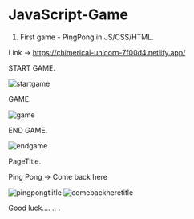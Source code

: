 ﻿# JavaScript-Game

1. First game - PingPong in JS/CSS/HTML.

Link -> https://chimerical-unicorn-7f00d4.netlify.app/

START GAME.

![startgame](https://user-images.githubusercontent.com/31259850/215265936-878fd6fa-c1ca-49e2-bf9a-1208c7a4cfe9.PNG)


GAME.

![game](https://user-images.githubusercontent.com/31259850/214609266-49510aef-0eda-416f-9f30-dfc421614006.PNG)

END GAME.

![endgame](https://user-images.githubusercontent.com/31259850/214609372-01e7f092-1d5b-4ce7-85ad-0ef5d344650b.PNG)


PageTitle.

Ping Pong -> Come back here 

![pingpongtiitle](https://user-images.githubusercontent.com/31259850/215265978-3321b6d5-c1b8-4a04-a7a5-59036380ecf2.PNG)
![comebackheretitle](https://user-images.githubusercontent.com/31259850/215265980-39153646-14a7-4eae-9848-9d099cb920f4.PNG)

Good luck.... .. 
.

